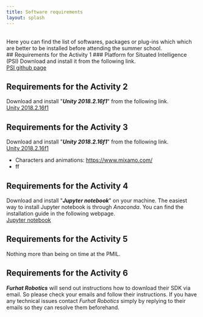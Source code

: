 ```yaml
---
title: Software requirements
layout: splash
---
```

<br />
Here you can find the list of softwares, packages or plug-ins which which are better to be installed before attending the summer school.
<br />
## Requirements for the Activity 1
### Platform for Situated Intelligence (PSI) 
Download and install it from the following link.
<br />
<a href="https://github.com/microsoft/psi" target="_blank">PSI github page</a>
<br />

## Requirements for the Activity 2
Download and install "**_Unity 2018.2.16f1_**" from the following link.
<br />
<a href="https://unity3d.com/get-unity/download/archive" target="_blank">Unity 2018.2.16f1</a>
<br />
 
## Requirements for the Activity 3
Download and install "**_Unity 2018.2.16f1_**" from the following link.
<br />
<a href="https://unity3d.com/get-unity/download/archive" target="_blank">Unity 2018.2.16f1</a>
<br />

- Characters and animations: https://www.mixamo.com/
- ff
## Requirements for the Activity 4
Download and install "**_Jupyter notebook_**" on your machine. The easiest way to install Jupyter notebook is through _Anaconda_. You can find the installation guide in the following webpage.
<br />
<a href="https://jupyter.readthedocs.io/en/latest/install.html" target="_blank">Jupyter notebook</a>
<br />

## Requirements for the Activity 5
Nothing more than being on time at the PMIL. 

## Requirements for the Activity 6
**_Furhat Robotics_** will send out instructions how to download their SDK via email. So please check your emails and follow their instructions. If you have any technical issues contact _Furhat Robotics_ simply by replying to their emails so they can resolve them beforehand.
